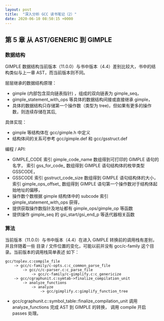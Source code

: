```yaml
---
layout: post
title:  "深入分析 GCC 读书笔记（2）"
date: 2020-06-10 08:50:15 +0000   
---
```


第 5 章 从 AST/GENERIC 到 GIMPLE
--------------------------------

### 数据结构

GIMPLE 数据结构当前版本（11.0.0）与书中版本（4.4）差别比较大，书中的结构类似与上一章 AST，而当前版本则不同。

层层继承的数据结构原理：
* gimple (内部包含双向链表指针) ，组成的双向链表为 gimple_seq，
* gimple_statement_with_ops 等具体的数据结构间接或直接继承 gimple，
* 具体的数据结构只存储第一个操作数（类型为 tree)，但如果有更多的操作数，则连续存储在其后,

具体实现：
* gimple 等结构体在 gcc/gimple.h 中定义
* 结构体间的关系可参考 gcc/gimple.def 和 gcc/gsstruct.def

编程 / API:
* GIMPLE_CODE
  索引 gimple_code_name 数组得到可打印的 GIMPLE 语句的名字，
  索引 gss_for_code_ 数组得到 GIMPLE 语句结构体的枚举类型 GSSCODE，
* GSSCODE
  索引 gsstruct_code_size 数组得到 GIMPLE 语句结构体的大小，
  索引 gimple_ops_offset_ 数组得到 GIMPLE 语句第一个操作数对于结构体起始地址的偏移，
* 操作数个数根据 gimple 结构体中的 subcode 索引 gimple_statement_with_ops 获得，
* 提供获取操作数指针及地址都有 gimple_ops/gimple_op 等函数
* 提供操作 gimple_seq 的 gsi_start/gsi_end_p 等迭代器相关函数

### 算法

当前版本（11.0.0）与书中版本（4.4）在进入 GIMPLE 转换前的调用栈有差别，并且伴随着一些
目录 / 文件位置的变化，可能以前并没有 gcc/c-family 这个目录。当前版本的调用栈简单表述
如下：
```
gcc/toplev.c:compile_file
    -> gcc/c-family/c-opts.c:c_common_parse_file
        -> gcc/c/c-parser.c:c_parse_file
            -> gcc/c-family/c-gimplify.c:c_genericize
    -> gcc/cgraphunit.c:symtab->finalize_compilation_unit
        -> analyze_functions
            -> analyze
                -> gcc/gimplify.c:gimplify_function_tree
```

* gcc/cgraphunit.c::symbol_table::finalize_compilation_unit
  调用 analyze_functions 完成 AST 到 GIMPLE 的转换，
  调用 compile 开启 passes 处理。